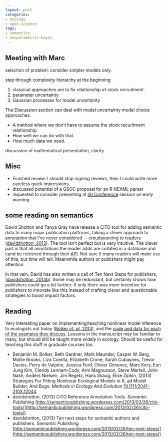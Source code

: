 ```yaml
---
layout: post
categories:
- ecology
- open-science
tags: 
- semantics
- nonparametric-bayes
---
```




## Meeting with Marc

selection of problem: consider simpler models only.  

step through complexity hierarchy at the beginning

  1. classical approaches are to fix relationship of stock recruitment.  
  2. parameter uncertainty
  3. Gaussian processes for model uncertainty

The Discussion section can deal with model uncertainty model choice approaches.  

  * A method where we don't have to assume the stock recuritment relationship
  * How well we can do with that.  
  * How much data we need.  

discussion of mathematical presentation, clarity



## Misc

* Finished review.  I should stop signing reviews, then I could write more careless quick impressions.  
* discussed potential of a GSOC proposal for an R NEXML parser
* requested to consider presenting at [ISI Conference](http://isiconference2013.org/pgs/specsessions.php) session on early warning.  



## some reading on semantics

David Shotton and Tanya Gray have release a CiTO tool for adding semantic data to many major publication platforms, taking a clever approach to annotation that I've never considered -- croudsourcing to readers (<span rel="tooltip" title="davidshotton (2013). CiTO Reference Annotation Tools. 
http://semanticpublishing.wordpress.com/2013/02/26/cito-tools/
[Online. last-accessed: 2013-02-26 15:32:11]. 
http://semanticpublishing.wordpress.com/2013/02/26/cito-tools/."><a href="http://semanticpublishing.wordpress.com/2013/02/26/cito-tools/" property="http://purl.org/spar/cito/discusses" >davidshotton, 2013</a></span>).  The tool isn't perfect but is very intuitive.  The clever part is that all annotations the reader adds are collated in a database and cand be retrieved through their [API](http://www.miidi.org/cito/api/). Not sure if many readers will make use of this, but time will tell. Meanwhile authors or publishers might pay attention.   

In that vein, David has also written a call of Ten Next Steps for publishers, (<span rel="tooltip" title="davidshotton (2013). Ten next steps for semantic authors and
publishers. 
http://semanticpublishing.wordpress.com/2013/02/26/ten-next-steps/
[Online. last-accessed: 2013-02-28 22:40:01]. 
http://semanticpublishing.wordpress.com/2013/02/26/ten-next-steps/."><a href="http://semanticpublishing.wordpress.com/2013/02/26/ten-next-steps/" property="http://purl.org/spar/cito/discusses" >davidshotton, 2013b</a></span>).  Some may be redundant, but certainly shows how publishers could go a lot further.  If only there was more incentive for publishers to innovate like this instead of crafting clever and questionable strategies to boost impact factors.  


## Reading

Very interesting paper on implementing/teaching nonlinear model inference to ecologists out today (<span rel="tooltip" title="Bolker B, Gardner B, Maunder M, Berg C, Brooks M, Comita L, Crone
E, Cubaynes S, Davies T, de Valpine P, Ford J, Gimenez O, Kery M,
Kim E, Lennert-Cody C, Magnusson A, Martell S, Nash J, Nielsen A,
Regetz J, Skaug H and Zipkin E (2013). Strategies For Fitting
Nonlinear Ecological Models in R, ad Model Builder, And Bugs.
_Methods in Ecology And Evolution_. 
http://dx.doi.org/10.1111/2041-210X.12044."><a href="http://dx.doi.org/10.1111/2041-210X.12044" property="http://purl.org/spar/cito/discusses" >Bolker _et. al._ 2013</a></span>), and the [code and data for each of the examples they discuss](https://groups.nceas.ucsb.edu/non-linear-modeling/projects).  Lessons in the mansucript may be familiar to many, but should still be taught more widely in ecology. Should be useful for teaching this stuff in graduate courses too.  





- Benjamin M. Bolker, Beth Gardner, Mark Maunder, Casper W. Berg, Mollie Brooks, Liza Comita, Elizabeth Crone, Sarah Cubaynes, Trevor Davies, Perry de Valpine, Jessica Ford, Olivier Gimenez, Marc Kery, Eun Jung Kim, Cleridy Lennert-Cody, Arni Magnusson, Steve Martell, John Nash, Anders Nielsen, Jim Regetz, Hans Skaug, Elise Zipkin,   (2013) Strategies For Fitting Nonlinear Ecological Models in R, ad Model Builder, And Bugs.  *Methods in Ecology And Evolution*  [10.1111/2041-210X.12044](http://dx.doi.org/10.1111/2041-210X.12044)
-  davidshotton,   (2013) CiTO Reference Annotation Tools.  *Semantic Publishing*  [http://semanticpublishing.wordpress.com/2013/02/26/cito-tools/](http://semanticpublishing.wordpress.com/2013/02/26/cito-tools/)
-  davidshotton,   (2013) Ten next steps for semantic authors and publishers.  *Semantic Publishing*  [http://semanticpublishing.wordpress.com/2013/02/26/ten-next-steps/](http://semanticpublishing.wordpress.com/2013/02/26/ten-next-steps/)




